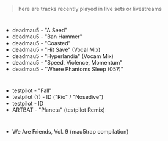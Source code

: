 > here are tracks recently played in live sets or livestreams

#

- deadmau5 - "A Seed"
- deadmau5 - "Ban Hammer"
- deadmau5 - "Coasted"
- deadmau5 - "Hit Save" (Vocal Mix)
- deadmau5 - "Hyperlandia" (Vocam Mix)
- deadmau5 - "Speed, Violence, Momentum"
- deadmau5 - "Where Phantoms Sleep (05?)"

#

- testpilot - "Fall"
- testpilot (?) - ID ("Rio" / "Nosedive")
- testpilot - ID
- ARTBAT - "Planeta" (testpilot Remix)

#

- We Are Friends, Vol. 9 (mau5trap compilation)

